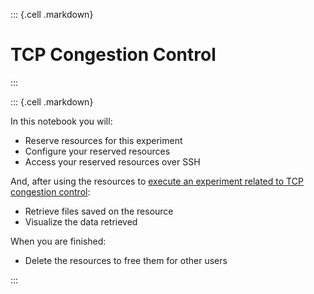 ::: {.cell .markdown}

# TCP Congestion Control

:::

::: {.cell .markdown}

In this notebook you will:

* Reserve resources for this experiment
* Configure your reserved resources
* Access your reserved resources over SSH

And, after using the resources to [execute an experiment related to TCP congestion control](https://witestlab.poly.edu/blog/tcp-congestion-control-basics/):

* Retrieve files saved on the resource
* Visualize the data retrieved

When you are finished:

* Delete the resources to free them for other users

:::


